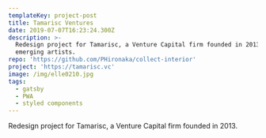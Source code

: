 ```yaml
---
templateKey: project-post
title: Tamarisc Ventures
date: 2019-07-07T16:23:24.300Z
description: >-
  Redesign project for Tamarisc, a Venture Capital firm founded in 2013.uality and helping
  emerging artists. 
repo: 'https://github.com/PHironaka/collect-interior'
project: 'https://tamarisc.vc'
image: /img/elle0210.jpg
tags:
  - gatsby
  - PWA
  - styled components
---
```

Redesign project for Tamarisc, a Venture Capital firm founded in 2013.